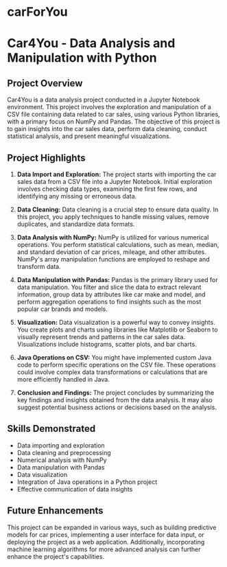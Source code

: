 # carForYou
# Car4You - Data Analysis and Manipulation with Python

## Project Overview
Car4You is a data analysis project conducted in a Jupyter Notebook environment. This project involves the exploration and manipulation of a CSV file containing data related to car sales, using various Python libraries, with a primary focus on NumPy and Pandas. The objective of this project is to gain insights into the car sales data, perform data cleaning, conduct statistical analysis, and present meaningful visualizations.

## Project Highlights

1. **Data Import and Exploration:** The project starts with importing the car sales data from a CSV file into a Jupyter Notebook. Initial exploration involves checking data types, examining the first few rows, and identifying any missing or erroneous data.

2. **Data Cleaning:** Data cleaning is a crucial step to ensure data quality. In this project, you apply techniques to handle missing values, remove duplicates, and standardize data formats.

3. **Data Analysis with NumPy:** NumPy is utilized for various numerical operations. You perform statistical calculations, such as mean, median, and standard deviation of car prices, mileage, and other attributes. NumPy's array manipulation functions are employed to reshape and transform data.

4. **Data Manipulation with Pandas:** Pandas is the primary library used for data manipulation. You filter and slice the data to extract relevant information, group data by attributes like car make and model, and perform aggregation operations to find insights such as the most popular car brands and models.

5. **Visualization:** Data visualization is a powerful way to convey insights. You create plots and charts using libraries like Matplotlib or Seaborn to visually represent trends and patterns in the car sales data. Visualizations include histograms, scatter plots, and bar charts.

6. **Java Operations on CSV:** You might have implemented custom Java code to perform specific operations on the CSV file. These operations could involve complex data transformations or calculations that are more efficiently handled in Java.

7. **Conclusion and Findings:** The project concludes by summarizing the key findings and insights obtained from the data analysis. It may also suggest potential business actions or decisions based on the analysis.

## Skills Demonstrated
- Data importing and exploration
- Data cleaning and preprocessing
- Numerical analysis with NumPy
- Data manipulation with Pandas
- Data visualization
- Integration of Java operations in a Python project
- Effective communication of data insights

## Future Enhancements
This project can be expanded in various ways, such as building predictive models for car prices, implementing a user interface for data input, or deploying the project as a web application. Additionally, incorporating machine learning algorithms for more advanced analysis can further enhance the project's capabilities.

